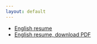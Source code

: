 ```yaml
---
layout: default
---
```


- [English resume](/resumes/resume.html)
- [English resume, download PDF](/resumes/resume.pdf)
